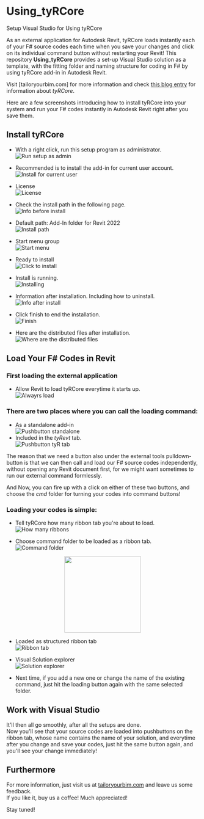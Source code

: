 # Using_tyRCore
Setup Visual Studio for Using tyRCore

As an external application for Autodesk Revit, tyRCore loads instantly each of your F# source codes each time when you save your changes and click on its individual command button without restarting your Revit! This repository **Using_tyRCore** provides a set-up Visual Studio solution as a template, with the fitting folder and naming structure for coding in F# by using tyRCore add-in in Autodesk Revit.

Visit [tailoryourbim.com] for more information and check [this blog entry][Compile F# Codes Without Restarting Revit] for information about _tyRCore_.

Here are a few screenshots introducing how to install tyRCore into your system and run your F# codes instantly in Autodesk Revit right after you save them.

## Install tyRCore

* With a right click, run this setup program as administrator.  
![Run setup as admin](/assets/img/1_01_Run%20install%20as%20admin.png)  

* Recommended is to install the add-in for current user account.  
![Install for current user](/assets/img/1_02_Install%20for%20current%20user.png)

* License  
![License](/assets/img/1_03_Agree%20on%20license.png)

* Check the install path in the following page.  
![Info before install](/assets/img/1_04_Info%20before%20installation.png)

* Default path: Add-In folder for Revit 2022  
![Install path](/assets/img/1_05_Default%20install%20path.png)

* Start menu group  
![Start menu](/assets/img/1_06_Setup%20menu.png)

* Ready to install  
![Click to install](/assets/img/1_07_Click%20install.png)

* Install is running.  
![Installing](/assets/img/1_08_Installing.png)

* Information after installation. Including how to uninstall.  
![Info after install](/assets/img/1_09_Thank%20you%20note.png)

* Click finish to end the installation.  
![Finish](/assets/img/1_10_Finishing.png)

* Here are the distributed files after installation.  
![Where are the distributed files](/assets/img/1_11_Distrubuted%20files%20in%20Revit%202022%20addins.png)

## Load Your F# Codes in Revit
### First loading the external application
* Allow Revit to load tyRCore everytime it starts up.  
![Alwayrs load](/assets/img/2_01_Always%20load.png)  

### There are two places where you can call the loading command:
* As a standalone add-in  
![Pushbutton standalone](/assets/img/2_02_Button%20in%20Add-Ins%20Tab.png)  
* Included in the _tyRevt_ tab.  
![Pushbutton tyR tab](/assets/img/2_03_Button%20in%20tyR%20Tab.png)

The reason that we need a button also under the external tools pulldown-button is that we can then call and load our F# source codes independently, without opening any Revit document first, for we might want sometimes to run our external command formlessly. 

And Now, you can fire up with a click on either of these two buttons, and choose the *_cmd_* folder for turning your codes into command buttons!

### Loading your codes is simple:
* Tell tyRCore how many ribbon tab you're about to load.  
![How many ribbons](/assets/img/3_01_How%20many%20ribbons.png)

* Choose command folder to be loaded as a ribbon tab.  
![Command folder](/assets/img/3_02_Folder%20structure.png)
<p align="center">
    <img src="/assets/img/3_02_Folder%20structure.png" height="200">
</p>

* Loaded as structured ribbon tab  
![Ribbon tab](/assets/img/3_03_Loaded%20ribbon%20tab.png)

* Visual Solution explorer  
![Solution explorer](/assets/img/3_04_Solution%20explorer.png)

* Next time, if you add a new one or change the name of the existing command, just hit the loading button again with the same selected folder.

## Work with Visual Studio
It'll then all go smoothly, after all the setups are done.  
Now you'll see that your source codes are loaded into pushbuttons on the ribbon tab, whose name contains the name of your solution, and everytime after you change and save your codes, just hit the same button again, and you'll see your change immediately!

## Furthermore
For more information, just visit us at [tailoryourbim.com](http://tailoryourbim.com) and leave us some feedback.  
If you like it, buy us a coffee! Much appreciated!  

Stay tuned!

[Compile F# Codes Without Restarting Revit]: https://tailoryourbim.com/revitexternalcommand/compile-f-codes-without-restarting-revit/
